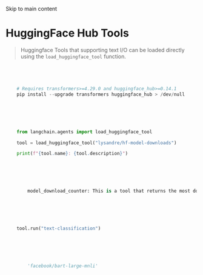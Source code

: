 

Skip to main content

# HuggingFace Hub Tools

> Huggingface Tools that supporting text I/O can be loaded directly using the `load_huggingface_tool` function.
```python




    # Requires transformers>=4.29.0 and huggingface_hub>=0.14.1
    pip install --upgrade transformers huggingface_hub > /dev/null



```


```python




    from langchain.agents import load_huggingface_tool

    tool = load_huggingface_tool("lysandre/hf-model-downloads")

    print(f"{tool.name}: {tool.description}")



```


```python




        model_download_counter: This is a tool that returns the most downloaded model of a given task on the Hugging Face Hub. It takes the name of the category (such as text-classification, depth-estimation, etc), and returns the name of the checkpoint



```


```python




    tool.run("text-classification")



```


```python




        'facebook/bart-large-mnli'



```
